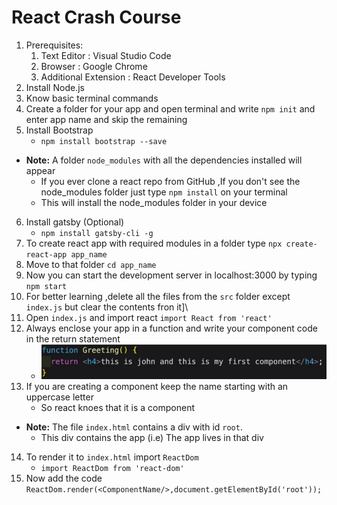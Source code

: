 # React Crash Course
1. Prerequisites:
    1. Text Editor : Visual Studio Code
    2. Browser : Google Chrome
    3. Additional Extension : React Developer Tools
2. Install Node.js
3. Know basic terminal commands
4. Create a folder for your app and open terminal and write `npm init` and enter app name and skip the remaining
5. Install Bootstrap 
    - `npm install bootstrap --save`
- **Note:** A folder `node_modules` with all the dependencies installed will appear
    - If you ever clone a react repo from GitHub ,If you don't see the node_modules folder just type `npm install` on your terminal
    - This will install the node_modules folder in your device
6. Install gatsby (Optional)
    - `npm install gatsby-cli -g`
7. To create react app with required modules in a folder type `npx create-react-app app_name`
8. Move to that folder `cd app_name`
9. Now you can start the development server in localhost:3000 by typing `npm start`
10. For better learning ,delete all the files from the `src` folder except `index.js` but clear the contents fron it]\
11. Open `index.js` and import react `import React from 'react'`
12. Always enclose your app in a function and write your component code in the return statement
    - ![ComponentImage](Images/component.bmp)
13. If you are creating a component keep the name starting with an uppercase letter 
    - So react knoes that it is a component
- **Note:** The file `index.html` contains a div with id `root`.
    - This div contains the app (i.e) The app lives in that div
14. To render it to `index.html` import `ReactDom`
    - `import ReactDom from 'react-dom'`
15. Now add the code `ReactDom.render(<ComponentName/>,document.getElementById('root'));`
